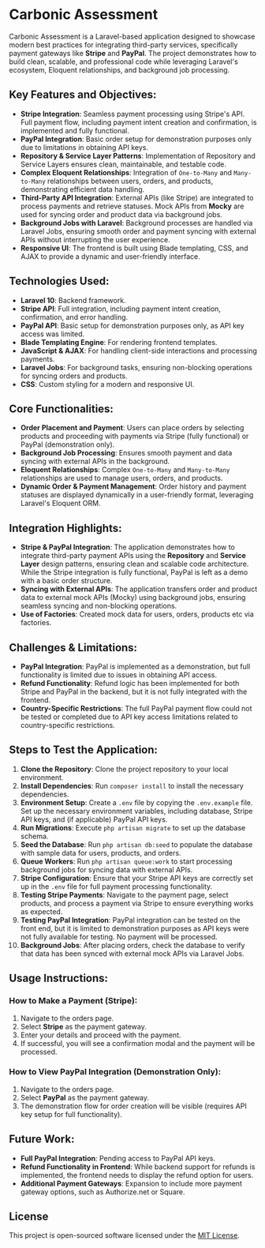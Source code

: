 # Carbonic Assessment

Carbonic Assessment is a Laravel-based application designed to showcase modern best practices for integrating third-party services, specifically payment gateways like **Stripe** and **PayPal**. The project demonstrates how to build clean, scalable, and professional code while leveraging Laravel's ecosystem, Eloquent relationships, and background job processing.

## Key Features and Objectives:

- **Stripe Integration**: Seamless payment processing using Stripe's API. Full payment flow, including payment intent creation and confirmation, is implemented and fully functional.
- **PayPal Integration**: Basic order setup for demonstration purposes only due to limitations in obtaining API keys.
- **Repository & Service Layer Patterns**: Implementation of Repository and Service Layers ensures clean, maintainable, and testable code.
- **Complex Eloquent Relationships**: Integration of `One-to-Many` and `Many-to-Many` relationships between users, orders, and products, demonstrating efficient data handling.
- **Third-Party API Integration**: External APIs (like Stripe) are integrated to process payments and retrieve statuses. Mock APIs from **Mocky** are used for syncing order and product data via background jobs.
- **Background Jobs with Laravel**: Background processes are handled via Laravel Jobs, ensuring smooth order and payment syncing with external APIs without interrupting the user experience.
- **Responsive UI**: The frontend is built using Blade templating, CSS, and AJAX to provide a dynamic and user-friendly interface.

## Technologies Used:

- **Laravel 10**: Backend framework.
- **Stripe API**: Full integration, including payment intent creation, confirmation, and error handling.
- **PayPal API**: Basic setup for demonstration purposes only, as API key access was limited.
- **Blade Templating Engine**: For rendering frontend templates.
- **JavaScript & AJAX**: For handling client-side interactions and processing payments.
- **Laravel Jobs**: For background tasks, ensuring non-blocking operations for syncing orders and products.
- **CSS**: Custom styling for a modern and responsive UI.

## Core Functionalities:

- **Order Placement and Payment**: Users can place orders by selecting products and proceeding with payments via Stripe (fully functional) or PayPal (demonstration only).
- **Background Job Processing**: Ensures smooth payment and data syncing with external APIs in the background.
- **Eloquent Relationships**: Complex `One-to-Many` and `Many-to-Many` relationships are used to manage users, orders, and products.
- **Dynamic Order & Payment Management**: Order history and payment statuses are displayed dynamically in a user-friendly format, leveraging Laravel's Eloquent ORM.

## Integration Highlights:

- **Stripe & PayPal Integration**: The application demonstrates how to integrate third-party payment APIs using the **Repository** and **Service Layer** design patterns, ensuring clean and scalable code architecture. While the Stripe integration is fully functional, PayPal is left as a demo with a basic order structure.
- **Syncing with External APIs**: The application transfers order and product data to external mock APIs (Mocky) using background jobs, ensuring seamless syncing and non-blocking operations.
- **Use of Factories**: Created mock data for users, orders, products etc via factories.

## Challenges & Limitations:

- **PayPal Integration**: PayPal is implemented as a demonstration, but full functionality is limited due to issues in obtaining API access.
- **Refund Functionality**: Refund logic has been implemented for both Stripe and PayPal in the backend, but it is not fully integrated with the frontend.
- **Country-Specific Restrictions**: The full PayPal payment flow could not be tested or completed due to API key access limitations related to country-specific restrictions.

## Steps to Test the Application:

1. **Clone the Repository**: Clone the project repository to your local environment.
2. **Install Dependencies**: Run `composer install` to install the necessary dependencies.
3. **Environment Setup**: Create a `.env` file by copying the `.env.example` file. Set up the necessary environment variables, including database, Stripe API keys, and (if applicable) PayPal API keys.
4. **Run Migrations**: Execute `php artisan migrate` to set up the database schema.
5. **Seed the Database**: Run `php artisan db:seed` to populate the database with sample data for users, products, and orders.
6. **Queue Workers**: Run `php artisan queue:work` to start processing background jobs for syncing data with external APIs.
7. **Stripe Configuration**: Ensure that your Stripe API keys are correctly set up in the `.env` file for full payment processing functionality.
8. **Testing Stripe Payments**: Navigate to the payment page, select products, and process a payment via Stripe to ensure everything works as expected.
9. **Testing PayPal Integration**: PayPal integration can be tested on the front end, but it is limited to demonstration purposes as API keys were not fully available for testing. No payment will be processed.
10. **Background Jobs**: After placing orders, check the database to verify that data has been synced with external mock APIs via Laravel Jobs.

## Usage Instructions:

### How to Make a Payment (Stripe):

1. Navigate to the orders page.
2. Select **Stripe** as the payment gateway.
3. Enter your details and proceed with the payment.
4. If successful, you will see a confirmation modal and the payment will be processed.

### How to View PayPal Integration (Demonstration Only):

1. Navigate to the orders page.
2. Select **PayPal** as the payment gateway.
3. The demonstration flow for order creation will be visible (requires API key setup for full functionality).

## Future Work:

- **Full PayPal Integration**: Pending access to PayPal API keys.
- **Refund Functionality in Frontend**: While backend support for refunds is implemented, the frontend needs to display the refund option for users.
- **Additional Payment Gateways**: Expansion to include more payment gateway options, such as Authorize.net or Square.

## License

This project is open-sourced software licensed under the [MIT License](https://opensource.org/licenses/MIT).
